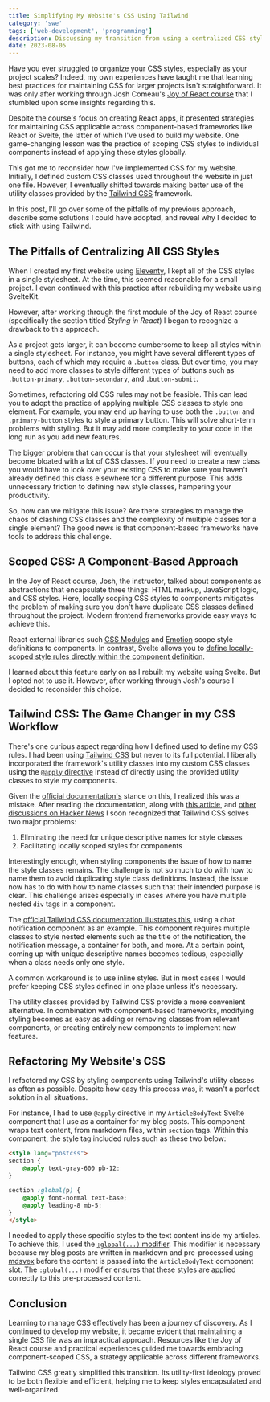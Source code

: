 ```yaml
---
title: Simplifying My Website's CSS Using Tailwind
category: 'swe'
tags: ['web-development', 'programming']
description: Discussing my transition from using a centralized CSS style sheet to adopting a component-based approach with Tailwind CSS.
date: 2023-08-05
---
```


Have you ever struggled to organize your CSS styles, especially as your project scales? Indeed, my own experiences have taught me that learning best practices for maintaining CSS for larger projects isn't straightforward. It was only after working through Josh Comeau's [Joy of React course](https://www.joyofreact.com/) that I stumbled upon some insights regarding this. 

Despite the course's focus on creating React apps, it presented strategies for maintaining CSS applicable across component-based frameworks like React or Svelte, the latter of which I've used to build my website. One game-changing lesson was the practice of scoping CSS styles to individual components instead of applying these styles globally. 

This got me to reconsider how I've implemented CSS for my website. Initially, I defined custom CSS classes used throughout the website in just one file. However, I eventually shifted towards making better use of the utility classes provided by the [Tailwind CSS](https://tailwindcss.com/) framework. 

In this post, I'll go over some of the pitfalls of my previous approach, describe some solutions I could have adopted, and reveal why I decided to stick with using Tailwind. 

## The Pitfalls of Centralizing All CSS Styles

When I created my first website using [Eleventy](https://www.11ty.dev), I kept all of the CSS styles in a single stylesheet. At the time, this seemed reasonable for a small project. I even continued with this practice after rebuilding my website using SvelteKit.

However, after working through the first module of the Joy of React course (specifically the section titled *Styling in React*) I began to recognize a drawback to this approach.

As a project gets larger, it can become cumbersome to keep all styles within a single stylesheet. For instance, you might have several different types of buttons, each of which may require a `.button` class. But over time, you may need to add more classes to style different types of buttons such as `.button-primary`, `.button-secondary`, and `.button-submit`. 

Sometimes, refactoring old CSS rules may not be feasible. This can lead you to adopt the practice of applying multiple CSS classes to style one element. For example, you may end up having to use both the `.button` and `.primary-button` styles to style a primary button. This will solve short-term problems with styling. But it may add more complexity to your code in the long run as you add new features. 

The bigger problem that can occur is that your stylesheet will eventually become bloated with a lot of CSS classes. If you need to create a new class you would have to look over your existing CSS to make sure you haven't already defined this class elsewhere for a different purpose. This adds unnecessary friction to defining new style classes, hampering your productivity.

So, how can we mitigate this issue? Are there strategies to manage the chaos of clashing CSS classes and the complexity of multiple classes for a single element? The good news is that component-based frameworks have tools to address this challenge.

## Scoped CSS: A Component-Based Approach

In the Joy of React course, Josh, the instructor, talked about components as abstractions that encapsulate three things: HTML markup, JavaScript logic, and CSS styles. Here, locally scoping CSS styles to components mitigates the problem of making sure you don't have duplicate CSS classes defined throughout the project. Modern frontend frameworks provide easy ways to achieve this. 

React external libraries such [CSS Modules](https://github.com/css-modules/css-modules) and [Emotion](https://github.com/emotion-js/emotion) scope style definitions to components. In contrast, Svelte allows you to [define locally-scoped style rules directly within the component definition](https://svelte.dev/docs/svelte-components#style). 

I learned about this feature early on as I rebuilt my website using Svelte. But I opted not to use it. However, after working through Josh's course I decided to reconsider this choice.

## Tailwind CSS:  The Game Changer in my CSS Workflow

There's one curious aspect regarding how I defined used to define my CSS rules. I had been using [Tailwind CSS](https://tailwindcss.com/)  but never to its full potential. I liberally incorporated the framework's utility classes into my custom CSS classes using the [`@apply` directive](https://tailwindcss.com/docs/functions-and-directives#apply) instead of directly using the provided utility classes to style my components. 

Given the [official documentation's](https://tailwindcss.com/docs/reusing-styles#avoiding-premature-abstraction) stance on this, I realized this was a mistake. After reading the documentation, along with  [this article](https://dev.to/srmagura/why-were-breaking-up-wiht-css-in-js-4g9b), and [other discussions on Hacker News](https://news.ycombinator.com/item?id=35353182) I soon recognized that Tailwind CSS solves two major problems:

1. Eliminating the need for unique descriptive names for style classes
2. Facilitating locally scoped styles for components

Interestingly enough, when styling components the issue of how to name the style classes remains. The challenge is not so much to do with how to name them to avoid duplicating style class definitions. Instead, the issue now has to do with how to name classes such that their intended purpose is clear. This challenge arises especially in cases where you have multiple nested `div` tags in a component.

The [official Tailwind CSS documentation illustrates this](https://tailwindcss.com/docs/utility-first), using a chat notification component as an example. This component requires multiple classes to style nested elements such as the title of the notification, the notification message, a container for both, and more. At a certain point, coming up with unique descriptive names becomes tedious, especially when a class needs only one style.

A common workaround is to use inline styles. But in most cases I would prefer keeping CSS styles defined in one place unless it's necessary.

The utility classes provided by Tailwind CSS provide a more convenient alternative. In combination with component-based frameworks, modifying styling becomes as easy as adding or removing classes from relevant components, or creating entirely new components to implement new features.

## Refactoring My Website's CSS

I refactored my CSS by styling components using Tailwind's utility classes as often as possible. Despite how easy this process was, it wasn't a perfect solution in all situations.

For instance, I had to use `@apply` directive in my `ArticleBodyText` Svelte component that I use as a container for my blog posts. This component wraps text content, from markdown files, within `section` tags. Within this component, the style tag included rules such as these two below:

```html
<style lang="postcss">
section {
	@apply text-gray-600 pb-12;
}

section :global(p) {
	@apply font-normal text-base;
	@apply leading-8 mb-5;
}
</style>
```

I needed to apply these specific styles to the text content inside my articles. To achieve this, I used the [`:global(...)` modifier](https://svelte.dev/docs#component-format-style). This modifier is necessary because my blog posts are written in markdown and pre-processed using [mdsvex](https://github.com/pngwn/MDsveX) before the content is passed into the `ArticleBodyText` component slot. The `:global(...)` modifier ensures that these styles are applied correctly to this pre-processed content.


## Conclusion

Learning to manage CSS effectively has been a journey of discovery. As I continued to develop my website, it became evident that maintaining a single CSS file was an impractical approach. Resources like the Joy of React course and practical experiences guided me towards embracing component-scoped CSS, a strategy applicable across different frameworks.

Tailwind CSS greatly simplified this transition. Its utility-first ideology proved to be both flexible and efficient, helping me to keep styles encapsulated and well-organized.
